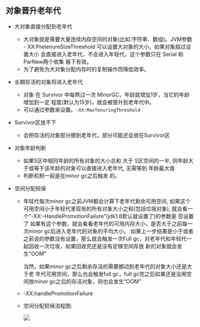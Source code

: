 ## 对象晋升老年代

- 大对象直接分配到老年代

  - 大对象就是需要大量连续内存空间的对象(比如:字符串、数组)。JVM参数 - XX:PretenureSizeThreshold 可以设置大对象的大小，如果对象超过设置大小 会直接进入老年代，不会进入年轻代，这个参数只在 Serial 和ParNew两个收集 器下有效。
  - 为了避免为大对象分配内存时的复制操作而降低效率。

- 长期存活的对象将进入老年代

  - 对象 在 Survivor 中每熬过一次 MinorGC，年龄就增加1岁，当它的年龄增加到一定 程度(默认为15岁)，就会被晋升到老年代中。
  - 可以通过参数来设置。`-XX:MaxTenuringThreshold`

- Survivor区放不下

  - 会把存活的对象部分挪到老年代，部分可能还会放在Survivor区

- 对象年龄判断

  - 如果S区中相同年龄的所有对象的大小总和  大于  S区空间的一半,  则年龄大于或等于该年龄的对象可以直接进入老年代, 无需等到 年龄最大值
  - 判断机制一般是在minor gc之后触发 的。

- 空间分配担保
  
  - 年轻代每次minor gc之前JVM都会计算下老年代剩余可用空间, 如果这个可用空间小于年轻代里现有的所有对象大小之和(包括垃圾对象), 就会看一个“-XX:-HandlePromotionFailure”(jdk1.8默认就设置了)的参数是 否设置了 如果有这个参数，就会看看老年代的可用内存大小，是否大于之前每一次minor gc后进入老年代的对象的平均大小。 如果上一步结果是小于或者之前说的参数没有设置，那么就会触发一次Full gc，对老年代和年轻代一起回收一次垃圾，如果回收完还是没有足够空间存放 新的对象就会发生"OOM"
  
    当然，如果minor gc之后剩余存活的需要挪动到老年代的对象大小还是大于老 年代可用空间，那么也会触发full gc，full gc完之后如果还是没用空间放minor gc之后的存活对象，则也会发生“OOM”
  
  - -XX:handlePromotionFailure
  
  - 空间分配担保流程图:
  
    ![](https://youpaiyun.zongqilive.cn/image/20210207193032.png)
  
    
  
    

